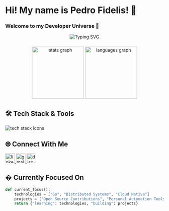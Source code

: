 # Hi! My name is Pedro Fidelis! 👋  
### Welcome to my Developer Universe 🚀

<div align="center">
  <img src="https://readme-typing-svg.demolab.com?font=Fira+Code&weight=600&size=26&pause=1000&color=2AA889&center=true&vCenter=true&width=500&lines=Backend+Developer;Open+Source+Enthusiast;Tech+Explorer;Problem+Solver" alt="Typing SVG" />
</div>

###

<div align="center">
  <img src="https://github-readme-stats.vercel.app/api?username=ppodev7&hide_title=false&hide_rank=false&show_icons=true&include_all_commits=true&count_private=true&disable_animations=false&theme=gotham&locale=en&hide_border=false&custom_title=My%20Stats" height="165" alt="stats graph" />
  <img src="https://github-readme-stats.vercel.app/api/top-langs?username=ppodev7&locale=en&hide_title=false&layout=compact&card_width=320&langs_count=6&theme=gotham&hide_border=false&exclude_repo=github-readme-stats" height="165" alt="languages graph" />
</div>

###

## 🛠 Tech Stack & Tools

<div align="left">
  <img src="https://skillicons.dev/icons?i=python,go,docker,linux,aws,git,postgres,redis,flask,fastapi,vim,bash" alt="tech stack icons" />
</div>

## 🌐 Connect With Me

<div align="left">
  <a href="https://www.linkedin.com/in/pedro-fidelis-mandoti-a615572b1/" target="_blank">
    <img src="https://img.shields.io/badge/LinkedIn-2AA889?style=for-the-badge&logo=linkedin&logoColor=white" height="30" alt="linkedin" />
  </a>
  <a href="mailto:pedrofidelismandoti@gmail.com" target="_blank">
    <img src="https://img.shields.io/badge/Gmail-2AA889?style=for-the-badge&logo=gmail&logoColor=white" height="30" alt="gmail" />
  </a>
  <a href="https://discordapp.com/users/haku0676" target="_blank">
    <img src="https://img.shields.io/badge/Discord-2AA889?style=for-the-badge&logo=discord&logoColor=white" height="30" alt="discord" />
  </a>
</div>

## � Currently Focused On

```python
def current_focus():
    technologies = ["Go", "Distributed Systems", "Cloud Native"]
    projects = ["Open Source Contributions", "Personal Automation Tools"]
    return {"learning": technologies, "building": projects}
